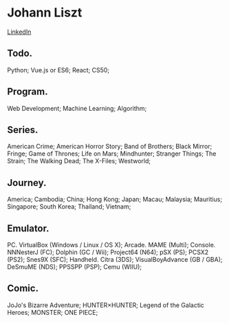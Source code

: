 # Johann Liszt
[LinkedIn](https://www.linkedin.com/in/paint1024/)

## Todo.

Python; Vue.js or ES6; React; CS50;

## Program.

Web Development; Machine Learning; Algorithm;

## Series.

American Crime; American Horror Story; Band of Brothers; Black Mirror; Fringe; Game of Thrones; Life on Mars; Mindhunter; Stranger Things; The Strain; The Walking Dead; The X-Files; Westworld;

## Journey.

America; Cambodia; China; Hong Kong; Japan; Macau; Malaysia; Mauritius; Singapore; South Korea; Thailand; Vietnam;

## Emulator.

PC. VirtualBox (Windows / Linux / OS X);
Arcade. MAME (Multi);
Console. NNNesterJ (FC); Dolphin (GC / Wii); Project64 (N64); pSX (PS); PCSX2 (PS2); Snes9X (SFC);
Handheld. Citra (3DS); VisualBoyAdvance (GB / GBA); DeSmuME (NDS); PPSSPP (PSP); Cemu (WIIU);

## Comic.

JoJo's Bizarre Adventure; HUNTER×HUNTER; Legend of the Galactic Heroes; MONSTER; ONE PIECE;
